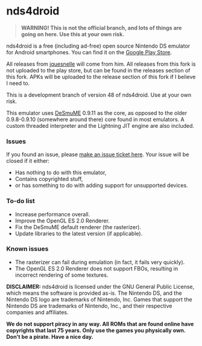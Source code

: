 # nds4droid

>**WARNING! This is not the official branch, and lots of things are going on here. Use this at your own risk.**

nds4droid is a free (including ad-free) open source Nintendo DS emulator for Android smartphones. You can find it on the [Google Play Store](https://play.google.com/store/apps/details?id=com.opendoorstudios.ds4droid&hl=en).

All releases from [jquesnelle](https://github.com/jquesnelle) will come from him. All releases from this fork is not uploaded to the play store, but can be found in the releases section of this fork. APKs will be uploaded to the release section of this fork if I believe I need to.

This is a development branch of version 48 of nds4droid. Use at your own risk.

This emulator uses [DeSmuME](http://desmume.org) 0.9.11 as the core, as opposed to the older 0.9.8-0.9.10 (somewhere around there) core found in most emulators. A custom threaded interpreter and the Lightning JIT engine are also included.

### Issues

If you found an issue, please [make an issue ticket here](https://github.com/tangalbert919/nds4droid/issues/new). Your issue will be closed if it either:
* Has nothing to do with this emulator,
* Contains copyrighted stuff,
* or has something to do with adding support for unsupported devices.

### To-do list

* Increase performance overall.
* Improve the OpenGL ES 2.0 Renderer.
* Fix the DeSmuME default renderer (the rasterizer).
* Update libraries to the latest version (if applicable).

### Known issues

* The rasterizer can fail during emulation (in fact, it fails very quickly).
* The OpenGL ES 2.0 Renderer does not support FBOs, resulting in incorrect rendering of some textures.

**DISCLAIMER:** nds4droid is licensed under the GNU General Public License, which means the software is provided as-is. The Nintendo DS, and the Nintendo DS logo are trademarks of Nintendo, Inc. Games that support the Nintendo DS are trademarks of Nintendo, Inc., and their respective companies and affiliates.

**We do not support piracy in any way. All ROMs that are found online have copyrights that last 75 years. Only use the games you physically own. Don't be a pirate. Have a nice day.**
